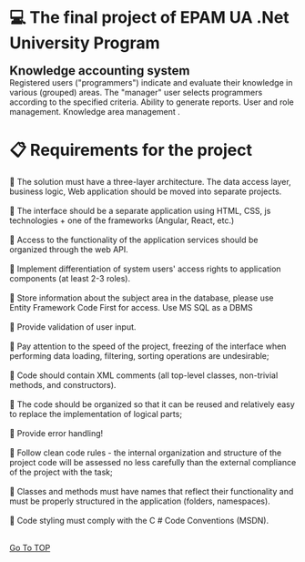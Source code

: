 # :computer: The final project of EPAM UA .Net University Program

<h2 style="margin: 0 auto;">Knowledge accounting system</h2>
Registered users ("programmers") indicate and evaluate their knowledge in various (grouped) areas. The "manager" user selects programmers according to the specified criteria. Ability to generate reports. User and role management. Knowledge area management .

# :clipboard: Requirements for the project

:small_blue_diamond:	The solution must have a three-layer architecture. The data access layer, business logic, Web application should be moved into separate projects.<br /><br />
:small_blue_diamond:	The interface should be a separate application using HTML, CSS, js technologies + one of the frameworks (Angular, React, etc.)<br /><br />
:small_blue_diamond:	Access to the functionality of the application services should be organized through the web API.<br /><br />
:small_blue_diamond:	Implement differentiation of system users' access rights to application components (at least 2-3 roles).<br /><br />
:small_blue_diamond:	Store information about the subject area in the database, please use Entity Framework Code First for access. Use MS SQL as a DBMS<br /><br />
:small_blue_diamond:	Provide validation of user input.<br /><br />
:small_blue_diamond:	Pay attention to the speed of the project, freezing of the interface when performing data loading, filtering, sorting operations are undesirable;<br /><br />
:small_blue_diamond:	Code should contain XML comments (all top-level classes, non-trivial methods, and constructors).<br /><br />
:small_blue_diamond:	The code should be organized so that it can be reused and relatively easy to replace the implementation of logical parts;<br /><br />
:small_blue_diamond:	 Provide error handling!<br /><br />
:small_blue_diamond:	Follow clean code rules - the internal organization and structure of the project code will be assessed no less carefully than the external compliance of the project with the task;<br /><br />
:small_blue_diamond:	Classes and methods must have names that reflect their functionality and must be properly structured in the application (folders, namespaces).<br /><br />
:small_blue_diamond:	Code styling must comply with the C # Code Conventions (MSDN).<br /><br />

<a href="#TOP">Go To TOP</a>
